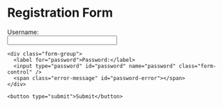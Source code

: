 <!DOCTYPE html>
<html>
<head>
  <title>Form Validation Demo</title>
  <style>
    .form-group {
      display: flex;
      flex-direction: column;
      margin-bottom: 10px;
    }

    label {
      font-weight: bold;
    }

    .error-message {
      color: red;
      font-size: 14px;
      margin-top: 5px;
      display: none;
    }

     .form-control {
      width: 50%;
    }
  </style>
</head>
<body>

  <h1>Registration Form</h1>

  <form>
    <div class="form-group">
      <label for="username">Username:</label>
      <input type="text" id="username" name="username" class="form-control" />
      <span class="error-message" id="username-error"></span>
    </div>

    <div class="form-group">
      <label for="password">Password:</label>
      <input type="password" id="password" name="password" class="form-control" />
      <span class="error-message" id="password-error"></span>
    </div>

    <button type="submit">Submit</button>
  </form>

  <script>
    const usernameInput = document.getElementById("username");
    const passwordInput = document.getElementById("password");
    const usernameError = document.getElementById("username-error");
    const passwordError = document.getElementById("password-error");

    usernameInput.addEventListener("input", function() {
      if (usernameInput.value.length < 😎 {
        usernameError.textContent = "Username must be at least 8 characters";
        usernameError.style.display = "block";
      } else {
        usernameError.style.display = "none";
      }
    });

    passwordInput.addEventListener("input", function() {
      if (passwordInput.value.length < 😎 {
        passwordError.textContent = "Password must be at least 8 characters";
        passwordError.style.display = "block";
      } else {
        passwordError.style.display = "none";
      }
    });
  </script>

</body>
</html>
